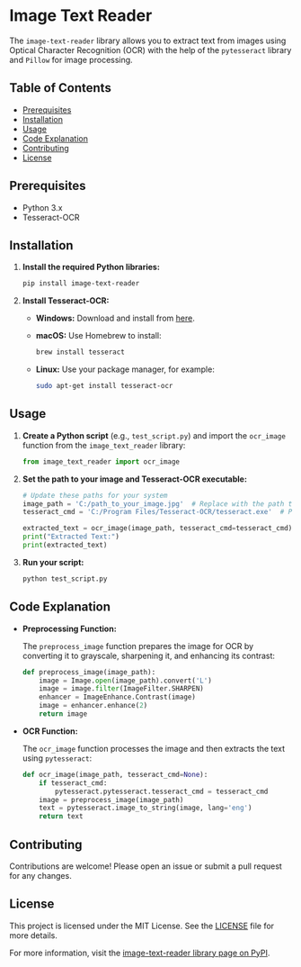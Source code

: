 # Image Text Reader

The `image-text-reader` library allows you to extract text from images using Optical Character Recognition (OCR) with the help of the `pytesseract` library and `Pillow` for image processing.

## Table of Contents

- [Prerequisites](#prerequisites)
- [Installation](#installation)
- [Usage](#usage)
- [Code Explanation](#code-explanation)
- [Contributing](#contributing)
- [License](#license)

## Prerequisites

- Python 3.x
- Tesseract-OCR

## Installation

1. **Install the required Python libraries:**

   ```bash
   pip install image-text-reader
   ```

2. **Install Tesseract-OCR:**

   - **Windows:** Download and install from [here](https://github.com/UB-Mannheim/tesseract/wiki).
   - **macOS:** Use Homebrew to install:

     ```bash
     brew install tesseract
     ```

   - **Linux:** Use your package manager, for example:

     ```bash
     sudo apt-get install tesseract-ocr
     ```

## Usage

1. **Create a Python script** (e.g., `test_script.py`) and import the `ocr_image` function from the `image_text_reader` library:

   ```python
   from image_text_reader import ocr_image
   ```

2. **Set the path to your image and Tesseract-OCR executable:**

   ```python
   # Update these paths for your system
   image_path = 'C:/path_to_your_image.jpg'  # Replace with the path to your test image
   tesseract_cmd = 'C:/Program Files/Tesseract-OCR/tesseract.exe'  # Path to Tesseract executable

   extracted_text = ocr_image(image_path, tesseract_cmd=tesseract_cmd)
   print("Extracted Text:")
   print(extracted_text)
   ```

3. **Run your script:**

   ```bash
   python test_script.py
   ```

## Code Explanation

- **Preprocessing Function:**

  The `preprocess_image` function prepares the image for OCR by converting it to grayscale, sharpening it, and enhancing its contrast:

  ```python
  def preprocess_image(image_path):
      image = Image.open(image_path).convert('L')
      image = image.filter(ImageFilter.SHARPEN)
      enhancer = ImageEnhance.Contrast(image)
      image = enhancer.enhance(2)
      return image
  ```

- **OCR Function:**

  The `ocr_image` function processes the image and then extracts the text using `pytesseract`:

  ```python
  def ocr_image(image_path, tesseract_cmd=None):
      if tesseract_cmd:
          pytesseract.pytesseract.tesseract_cmd = tesseract_cmd
      image = preprocess_image(image_path)
      text = pytesseract.image_to_string(image, lang='eng')
      return text
  ```

## Contributing

Contributions are welcome! Please open an issue or submit a pull request for any changes.

## License

This project is licensed under the MIT License. See the [LICENSE](LICENSE) file for more details.

For more information, visit the [image-text-reader library page on PyPI](https://pypi.org/project/image-text-reader/).
